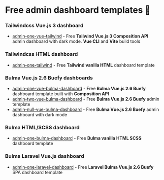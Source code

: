 # Free admin dashboard templates 🎉

### Tailwindcss Vue.js 3 dashboard

- [admin-one-vue-tailwind](https://github.com/justboil/admin-one-vue-tailwind) - Free **Tailwind Vue.js 3 Composition API** admin dashboard with dark mode. **Vue CLI** and **Vite** build tools

### Tailwindcss HTML dashboard

- [admin-one-tailwind](https://github.com/justboil/admin-one-tailwind) - Free **Tailwind vanilla HTML** dashboard template

### Bulma Vue.js 2.6 Buefy dashboards

- [admin-one-vue-bulma-dashboard](https://github.com/vikdiesel/admin-one-vue-bulma-dashboard) - Free **Bulma Vue.js 2.6 Buefy** dashboard template built with **Composition API**
- [admin-two-vue-bulma-dashboard](https://github.com/vikdiesel/admin-two-vue-bulma-dashboard) - Free **Bulma Vue.js 2.6 Buefy** admin template
- [admin-null-vue-bulma-dashboard](https://github.com/vikdiesel/admin-null-vue-bulma-dashboard) - Free **Bulma Vue.js 2.6 Buefy** admin dashboard with dark mode

### Bulma HTML/SCSS dashboard

- [admin-one-bulma-dashboard](https://github.com/vikdiesel/admin-one-bulma-dashboard) - Free **Bulma vanilla HTML SCSS** dashboard template

### Bulma Laravel Vue.js dashboard

- [admin-one-laravel-dashboard](https://github.com/vikdiesel/admin-one-laravel-dashboard) - Free **Laravel Bulma Vue.js 2.6 Buefy** SPA dashboard template



